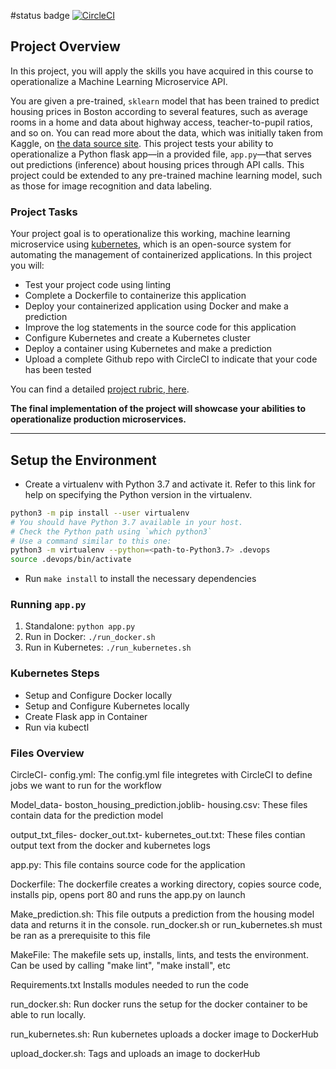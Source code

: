 #status badge 
[![CircleCI](https://circleci.com/gh/aslater702/project5repo/tree/main.svg?style=svg)](https://circleci.com/gh/aslater702/project5repo/tree/main)

## Project Overview

In this project, you will apply the skills you have acquired in this course to operationalize a Machine Learning Microservice API. 

You are given a pre-trained, `sklearn` model that has been trained to predict housing prices in Boston according to several features, such as average rooms in a home and data about highway access, teacher-to-pupil ratios, and so on. You can read more about the data, which was initially taken from Kaggle, on [the data source site](https://www.kaggle.com/c/boston-housing). This project tests your ability to operationalize a Python flask app—in a provided file, `app.py`—that serves out predictions (inference) about housing prices through API calls. This project could be extended to any pre-trained machine learning model, such as those for image recognition and data labeling.

### Project Tasks

Your project goal is to operationalize this working, machine learning microservice using [kubernetes](https://kubernetes.io/), which is an open-source system for automating the management of containerized applications. In this project you will:
* Test your project code using linting
* Complete a Dockerfile to containerize this application
* Deploy your containerized application using Docker and make a prediction
* Improve the log statements in the source code for this application
* Configure Kubernetes and create a Kubernetes cluster
* Deploy a container using Kubernetes and make a prediction
* Upload a complete Github repo with CircleCI to indicate that your code has been tested

You can find a detailed [project rubric, here](https://review.udacity.com/#!/rubrics/2576/view).

**The final implementation of the project will showcase your abilities to operationalize production microservices.**

---

## Setup the Environment

* Create a virtualenv with Python 3.7 and activate it. Refer to this link for help on specifying the Python version in the virtualenv. 
```bash
python3 -m pip install --user virtualenv
# You should have Python 3.7 available in your host. 
# Check the Python path using `which python3`
# Use a command similar to this one:
python3 -m virtualenv --python=<path-to-Python3.7> .devops
source .devops/bin/activate
```
* Run `make install` to install the necessary dependencies

### Running `app.py`

1. Standalone:  `python app.py`
2. Run in Docker:  `./run_docker.sh`
3. Run in Kubernetes:  `./run_kubernetes.sh`

### Kubernetes Steps

* Setup and Configure Docker locally
* Setup and Configure Kubernetes locally
* Create Flask app in Container
* Run via kubectl


### Files Overview
CircleCI- config.yml:
    The config.yml file integretes with CircleCI to define jobs we want to run for the workflow

Model_data- boston_housing_prediction.joblib- housing.csv:
    These files contain data for the prediction model
    
output_txt_files- docker_out.txt- kubernetes_out.txt:
    These files contian output text from the docker and kubernetes logs
    
app.py:
    This file contains source code for the application
    
Dockerfile:
    The dockerfile creates a working directory, copies source code, installs pip, opens port 80 and runs the app.py on launch
    
Make_prediction.sh:
    This file outputs a prediction from the housing model data and returns it in the console. run_docker.sh or run_kubernetes.sh must be ran as a prerequisite to this file
    
MakeFile:
    The makefile sets up, installs, lints, and tests the environment. Can be used by calling "make lint", "make install", etc
    
Requirements.txt
    Installs modules needed to run the code
    
run_docker.sh:
    Run docker runs the setup for the docker container to be able to run locally.
    
run_kubernetes.sh:
    Run kubernetes uploads a docker image to DockerHub
    
upload_docker.sh:
    Tags and uploads an image to dockerHub
    
    